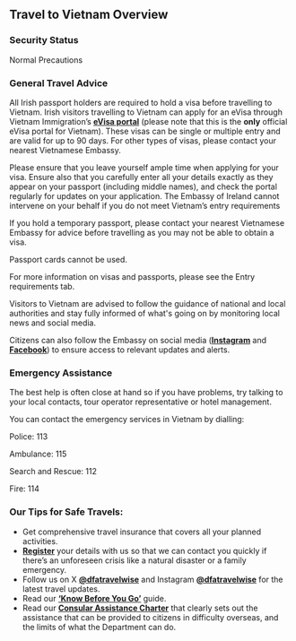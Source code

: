 ## Travel to Vietnam Overview

### **Security Status**

Normal Precautions

### **General Travel Advice**

All Irish passport holders are required to hold a visa before travelling to Vietnam. Irish visitors travelling to Vietnam can apply for an eVisa through Vietnam Immigration’s [**eVisa portal**](https://evisa.gov.vn/) (please note that this is the **only** official eVisa portal for Vietnam). These visas can be single or multiple entry and are valid for up to 90 days. For other types of visas, please contact your nearest Vietnamese Embassy.

Please ensure that you leave yourself ample time when applying for your visa. Ensure also that you carefully enter all your details exactly as they appear on your passport (including middle names), and check the portal regularly for updates on your application. The Embassy of Ireland cannot intervene on your behalf if you do not meet Vietnam’s entry requirements

If you hold a temporary passport, please contact your nearest Vietnamese Embassy for advice before travelling as you may not be able to obtain a visa.

Passport cards cannot be used.

For more information on visas and passports, please see the Entry requirements tab.

Visitors to Vietnam are advised to follow the guidance of national and local authorities and stay fully informed of what's going on by monitoring local news and social media.

Citizens can also follow the Embassy on social media ([**Instagram**](https://www.instagram.com/accounts/login/?next=https%3A%2F%2Fwww.instagram.com%2Firelandinvietnam%2F&is_from_rle) and [**Facebook**](https://www.facebook.com/irishembassyinvietnam/)) to ensure access to relevant updates and alerts.

### **Emergency Assistance**

The best help is often close at hand so if you have problems, try talking to your local contacts, tour operator representative or hotel management.

You can contact the emergency services in Vietnam by dialling:

Police: 113

Ambulance: 115

Search and Rescue: 112

Fire: 114

### **Our Tips for Safe Travels:**

* Get comprehensive travel insurance that covers all your planned activities.
* [**Register**](https://www.ireland.ie/en/dfa/overseas-travel/citizens-registration/) your details with us so that we can contact you quickly if there’s an unforeseen crisis like a natural disaster or a family emergency.
* Follow us on X [**@dfatravelwise**](https://www.twitter.com/DFATravelWise) and Instagram [**@dfatravelwise**](https://www.instagram.com/dfatravelwise/) for the latest travel updates.
* Read our [**‘Know Before You Go’**](https://www.ireland.ie/en/dfa/overseas-travel/know-before-you-go/) guide.
* Read our [**Consular Assistance Charter**](https://www.ireland.ie/en/dfa/overseas-travel/assistance-abroad/consular-assistance-charter/) that clearly sets out the assistance that can be provided to citizens in difficulty overseas, and the limits of what the Department can do.